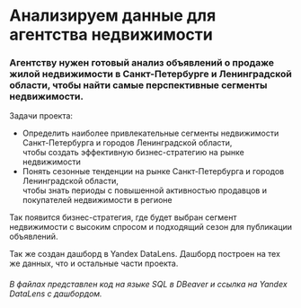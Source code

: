 # Анализируем данные для агентства недвижимости 
### Агентству нужен готовый анализ объявлений о продаже жилой недвижимости в Санкт-Петербурге и Ленинградской области, чтобы найти самые перспективные сегменты недвижимости.

Задачи проекта:

* Определить наиболее привлекательные сегменты недвижимости Санкт-Петербурга и городов Ленинградской области,  
   чтобы создать эффективную бизнес-стратегию на рынке недвижимости  
* Понять сезонные тенденции на рынке Санкт-Петербурга и городов Ленинградской области,  
 чтобы знать периоды с повышенной активностью продавцов и покупателей недвижимости в регионе  

Так появится бизнес-стратегия, где будет выбран сегмент недвижимости с высоким спросом и подходящий сезон для публикации объявлений. 

Так же создан дашборд в Yandex DataLens. Дашборд построен на тех же данных, что и остальные части проекта.
###### В файлах представлен код на языке SQL в DBeaver и ссылка на Yandex DataLens с дашбордом.






